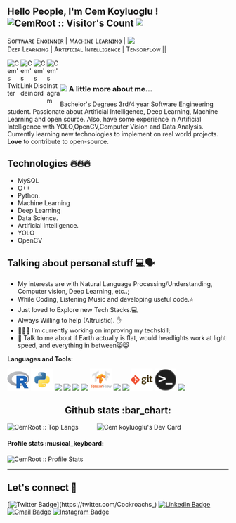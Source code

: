 


<h2> Hello People, I'm Cem Koyluoglu ! </em></<p><img align='center' src="https://profile-counter.glitch.me/{CemRoot}/count.svg" alt="CemRoot :: Visitor's Count" />
<img src="https://media.giphy.com/media/12oufCB0MyZ1Go/giphy.gif" width="50"></h2>

<img align='right' src="https://media.giphy.com/media/M9gbBd9nbDrOTu1Mqx/giphy.gif" width="230"> 


Sᴏғᴛᴡᴀʀᴇ Eɴɢɪɴɴᴇʀ | Mᴀᴄʜɪɴᴇ Lᴇᴀʀɴɪɴɢ | Dᴇᴇᴘ Lᴇᴀʀɴɪɴɢ | Aʀᴛɪғɪᴄɪᴀʟ Iɴᴛᴇʟʟɪɢᴇɴᴄᴇ | Tᴇɴꜱᴏʀғʟᴏᴡ || 


<a href="https://twitter.com/Cockroachs_">
  <img align="left" alt="Cem's Twitter" width="30px" src="https://cdn.jsdelivr.net/npm/simple-icons@v3/icons/twitter.svg" />
</a>
<a href="https://www.linkedin.com/in/cem-koyluoglu/">
  <img align="left" alt="Cem's Linkdein" width="30px" src="https://cdn.jsdelivr.net/npm/simple-icons@v3/icons/linkedin.svg" />
</a>
<a href="http://discordapp.com/users/yourID4371">
  <img align="left" alt="Cem's Discord" width="30px" src="https://cdn.jsdelivr.net/npm/simple-icons@v3/icons/discord.svg" />
</a>
<a href="https://www.instagram.com/_k._sam/">
  <img align="left" alt="Cem's Instagram" width="30px" src="https://cdn.jsdelivr.net/npm/simple-icons@v3/icons/instagram.svg" />
</a>


<br/>
<br/>


### <img src="https://media.giphy.com/media/VgCDAzcKvsR6OM0uWg/giphy.gif" width="50"> A little more about me...





Bachelor's Degrees 3rd/4 year Software Engineering student. Passionate about Artificial Intelligence, Deep Learning, Machine Learning and open source. Also, have some experience in Artificial Intelligence with YOLO,OpenCV,Computer Vision and Data Analysis. Currently learning new technologies to implement on real world projects. **Love** to contribute to open-source.

## Technologies 🔥🔥🔥
- MySQL
- C++
- Python.
- Machine Learning
- Deep Learning
- Data Science.
- Artificial Intelligence.
- YOLO
- OpenCV




## Talking about personal stuff 💻🗣️
-  My interests are with Natural Language Processing/Understanding, Computer vision, Deep Learning, etc..;
- While Coding, Listening Music and developing useful code.⭐️
- Just loved to Explore new Tech Stacks.💻
- Always Willing to help (Altruistic). ✋
- 👨🏽‍💻 I’m currently working on improving my techskill;
- 💬 Talk to me about if Earth actually is flat, would headlights work at light speed, and everything in between😸😸




**Languages and Tools:**  

<code><img height="50" src="https://raw.githubusercontent.com/github/explore/80688e429a7d4ef2fca1e82350fe8e3517d3494d/topics/r/r.png"></code>
<code><img height="50" src="https://raw.githubusercontent.com/github/explore/80688e429a7d4ef2fca1e82350fe8e3517d3494d/topics/python/python.png"></code>
<code><img height="50" src="https://camo.githubusercontent.com/5ff8c4958c84d260a95ab0a2413c37728b9f43c25c5f82e20ca9c0918a76e84d/68747470733a2f2f75706c6f61642e77696b696d656469612e6f72672f77696b6970656469612f636f6d6d6f6e732f7468756d622f312f31382f49534f5f432532422532425f4c6f676f2e7376672f3132303070782d49534f5f432532422532425f4c6f676f2e7376672e706e67"></code>
<code><img height="50" src="https://camo.githubusercontent.com/529169c2a80821cf3cfe92699f491753f32f927cd3871bff455ce6fd5aa469aa/68747470733a2f2f7777772e6c6f676f2e77696e652f612f6c6f676f2f4d7953514c2f4d7953514c2d4c6f676f2e77696e652e737667"></code>
<code><img height="50" src="https://camo.githubusercontent.com/ccb96d9311035ff4ff55e0bdba344c8d951eafc60f1fe778d3ec322a497c36a1/68747470733a2f2f63646e322e69636f6e66696e6465722e636f6d2f646174612f69636f6e732f66696c652d657874656e73696f6e2d312f33362f46696c655f647563756d656e745f66696c65747970655f66696c65657874656e73696f6e5f657874656e73696f6e5f61736d2d3531322e706e67"></code>
<code><img height="50" src="https://pytorch.org/assets/images/pytorch-logo.png"></code>
<code><img height="50" src="https://raw.githubusercontent.com/github/explore/80688e429a7d4ef2fca1e82350fe8e3517d3494d/topics/tensorflow/tensorflow.png"></code>
<code><img height="50" src="https://camo.githubusercontent.com/83b64f5bad2cf72ed0078b3d3dcbcf91f0237d9d0e65bc3f015e781e2848e350/68747470733a2f2f75706c6f61642e77696b696d656469612e6f72672f77696b6970656469612f636f6d6d6f6e732f7468756d622f332f33352f5475782e7376672f38303070782d5475782e7376672e706e67"></code>
<code><img height="50" src="https://camo.githubusercontent.com/6654077c582dc7a931a7f54d124ef1df886e09989128f3281e25f8390e41da8b/68747470733a2f2f696d672e69636f6e73382e636f6d2f636f6c6f722f34382f3030303030302f76697375616c2d73747564696f2e706e67"></code>
<code><img height="50" src="https://raw.githubusercontent.com/github/explore/80688e429a7d4ef2fca1e82350fe8e3517d3494d/topics/git/git.png"></code>
<code><img height="50" src="https://raw.githubusercontent.com/github/explore/80688e429a7d4ef2fca1e82350fe8e3517d3494d/topics/terminal/terminal.png"></code>
<code><img height="50" src="https://cdn.jsdelivr.net/npm/simple-icons@3.4.0/icons/kaggle.svg"></code>



<h2 align="center">Github stats :bar_chart:</h2>
<a href="https://app.daily.dev/SAMROOT"><img align='right' src="https://api.daily.dev/devcards/0c7d65a2e2884386b07d1c99e1f79007.png?r=i8x" width="300" alt="Cem koyluoglu's Dev Card"/></a>

<p align="left"><img src="https://github-readme-stats.vercel.app/api/top-langs/?username=CemRoot&langs_count=10&theme=tokyonight&layout=compact" alt="CemRoot :: Top Langs" /></p>
<h4 align="left">Profile stats :musical_keyboard:</h4>
<p align="left"><img src="https://github-readme-stats.vercel.app/api?username=CemRoot&show_icons=true&theme=synthwave" alt="CemRoot :: Profile Stats" /></p>

---
##  Let's connect :speech_balloon:
[![Twitter Badge](https://img.shields.io/badge/-@Cockroachs_-1ca0f1?style=flat-square&labelColor=1ca0f1&logo=twitter&logoColor=white&link=https://twitter.com/Cockroachs_)](https://twitter.com/Cockroachs_) [![Linkedin Badge](https://img.shields.io/badge/-CemKoyluoglu-blue?style=flat-square&logo=Linkedin&logoColor=white&link=https://www.linkedin.com/in/cem-koyluoglu/)](https://www.linkedin.com/in/cem-koyluoglu/) [![Gmail Badge](https://img.shields.io/badge/-emincem@live.com/koyluoglu.cem@lll.kpi.ua-c14438?style=flat-square&logo=Gmail&logoColor=white&link=mailto:emincem@live.com)](mailto:koyluoglu.cem@lll.kpi.ua) [![Instagram Badge](https://img.shields.io/badge/-_k._sam-e4405f?style=flat-square&labelColor=f94877&logo=instagram&logoColor=white&link=https://www.instagram.com/_k._sam/)](https://www.instagram.com/_k._sam/)


